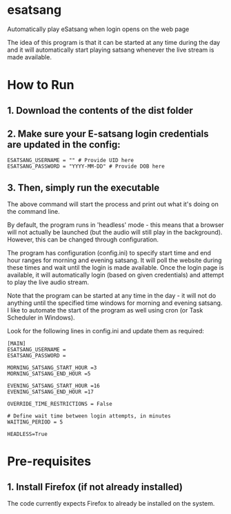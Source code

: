 # esatsang
Automatically play eSatsang when login opens on the web page

The idea of this program is that it can be started at any time during the day and it will automatically start playing satsang whenever the live stream is made available.

# How to Run

## 1. Download the contents of the dist folder

## 2. Make sure your E-satsang login credentials are updated in the config:

```
ESATSANG_USERNAME = "" # Provide UID here
ESATSANG_PASSWORD = "YYYY-MM-DD" # Provide DOB here
```

## 3. Then, simply run the executable

The above command will start the process and print out what it's doing on the command line.

By default, the program runs in 'headless' mode - this means that a browser will not actually be launched (but the audio will still play in the background). However, this can be changed through configuration.

The program has configuration (config.ini) to specify start time and end hour ranges for morning and evening satsang. It will poll the website during these times and wait until the login is made available. Once the login page is available, it will automatically login (based on given credentials) and attempt to play the live audio stream.

Note that the program can be started at any time in the day - it will not do anything until the specified time windows for morning and evening satsang. I like to automate the start of the program as well using cron (or Task Scheduler in Windows).

Look for the following lines in config.ini and update them as required:

```
[MAIN]
ESATSANG_USERNAME = 
ESATSANG_PASSWORD = 

MORNING_SATSANG_START_HOUR =3
MORNING_SATSANG_END_HOUR =5

EVENING_SATSANG_START_HOUR =16
EVENING_SATSANG_END_HOUR =17

OVERRIDE_TIME_RESTRICTIONS = False

# Define wait time between login attempts, in minutes
WAITING_PERIOD = 5

HEADLESS=True
```

# Pre-requisites

## 1. Install Firefox (if not already installed)
The code currently expects Firefox to already be installed on the system.




